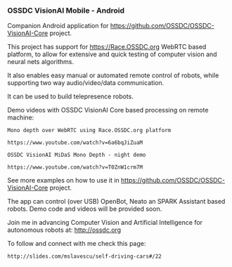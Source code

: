 ### OSSDC VisionAI Mobile - Android

Companion Android application for https://github.com/OSSDC/OSSDC-VisionAI-Core project.

This project has support for https://Race.OSSDC.org WebRTC based platform, to allow for extensive and quick testing of computer vision and neural nets algorithms.

It also enables easy manual or automated remote control of robots, while supporting two way audio/video/data communication.

It can be used to build telepresence robots.

Demo videos with OSSDC VisionAI Core based processing on remote machine:

	Mono depth over WebRTC using Race.OSSDC.org platform

	https://www.youtube.com/watch?v=6a6bqJiZuaM

	OSSDC VisionAI MiDaS Mono Depth - night demo

	https://www.youtube.com/watch?v=T0ZnW1crm7M

See more examples on how to use it in https://github.com/OSSDC/OSSDC-VisionAI-Core project.

The app can control (over USB) OpenBot, Neato an SPARK Assistant based robots. Demo code and videos will be provided soon.

Join me in advancing Computer Vision and Artificial Intelligence for autonomous robots at: http://ossdc.org

To follow and connect with me check this page:

	http://slides.com/mslavescu/self-driving-cars#/22
